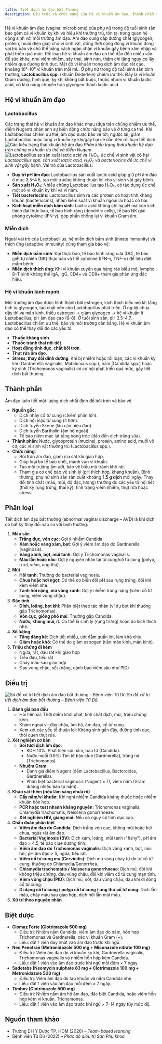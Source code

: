 ```yaml
---
title: Tiết dịch âm đạo bất thường
description: Cấu trúc và chức năng của hệ vi khuẩn âm đạo, thành phần sinh lý của dịch tiết âm đạo, nguyên nhân và phân loại các rối loạn tiết dịch, cùng hướng xử trí và các biệt dược thường dùng.
---
```


Hệ vi khuẩn âm đạo (vaginal microbiome) của phụ nữ trong độ tuổi sinh sản bao gồm cả vi khuẩn kỵ khí và hiếu khí thường trú, tồn tại trong quan hệ cộng sinh với môi trường âm đạo. Âm đạo cung cấp dưỡng chất (glycogen, protein, muối điện giải) cho vi sinh vật, đồng thời cộng đồng vi khuẩn đóng vai trò bảo vệ chủ thể bằng cách ngăn chặn vi khuẩn gây bệnh xâm nhập và phát triển quá mức. Rối loạn hệ vi khuẩn âm đạo có thể dẫn đến nhiều vấn đề sức khỏe, như viêm nhiễm, sảy thai, sinh non, thậm chí tăng nguy cơ lây nhiễm qua đường tình dục. Mật độ vi khuẩn trong dịch âm đạo rất cao, khoảng 10⁸–10⁹ vi khuẩn trên mỗi mL. Ở phụ nữ trong độ tuổi sinh sản bình thường, **Lactobacillus spp**. (khuẩn Döderlein) chiếm ưu thế. Đây là vi khuẩn Gram dương, hình que, kỵ khí không bắt buộc, thuộc nhóm vi khuẩn lactic acid, có khả năng chuyển hóa glycogen thành lactic acid.

## Hệ vi khuẩn âm đạo

### Lactobacillus

Các trạng thái hệ vi khuẩn âm đạo khác nhau (dựa trên chủng chiếm ưu thế, điểm Nugent) phản ánh sự biến động chức năng bảo vệ ở từng cá thể. Khi Lactobacillus chiếm ưu thế, âm đạo được bảo vệ tốt; ngược lại, giảm Lactobacillus hoặc tăng vi khuẩn kỵ khí/gây hại sẽ dẫn đến rối loạn tiết dịch.
![Các kiểu trạng thái khuẩn hệ âm đạo](./_images/tiet-dich-am-dao-bat-thuong/cac-trang-thai-khuan-he-am-dao.png)
_Phân kiểu trạng thái khuẩn hệ dựa trên chủng vi khuẩn ưu thế và điểm Nugent._
![Lactobacillus sp sản xuất lactic acid và H₂O₂, ức chế vi sinh vật có hại](./_images/tiet-dich-am-dao-bat-thuong/lactobacillus-sp-san-xuat-acid-lactic-h2o2.png)
_Lactobacillus spp. sản xuất lactic acid, H₂O₂ và bacteriocins để ức chế vi sinh vật gây bệnh._
Vai trò của Lactobacillus:

- **Duy trì pH âm đạo**: Lactobacillus sản xuất lactic acid giúp giữ pH âm đạo ở mức 3.5–4.5, tạo môi trường không thuận lợi cho vi sinh vật gây bệnh.
- **Sản xuất H₂O₂**: Nhiều chủng Lactobacillus tạo H₂O₂, có tác dụng ức chế một số vi khuẩn kỵ khí và vi nấm.
- **Tiết bacteriocins**: Lactobacillus sinh ra các protein có hoạt tính kháng khuẩn (bacteriocins), nhắm kiểm soát vi khuẩn ngoại lai hoặc có hại.
- **Kích hoạt miễn dịch bẩm sinh**: Lactic acid không chỉ hạ pH mà còn kích thích đại thực bào, tế bào hình răng (dendritic cells), tế bào NK giải phóng cytokine (IFN-γ), góp phần chống lại vi khuẩn Gram âm.

### Miễn dịch

Ngoài vai trò của Lactobacillus, hệ miễn dịch bẩm sinh (innate immunity) và thích ứng (adaptive immunity) cũng tham gia bảo vệ:

- **Miễn dịch bẩm sinh**: Đại thực bào, tế bào hình răng cưa (DC), tế bào giết tự nhiên (NK) thực bào và tiết cytokine (IFN-γ, TNF-α) để tiêu diệt mầm bệnh.
- **Miễn dịch thích ứng**: Khi vi khuẩn xuyên qua hàng rào biểu mô, lympho B–T sinh kháng thể IgA, IgG, CD4+ và CD8+ tham gia phản ứng đặc hiệu.

### Hệ vi khuẩn lành mạnh

Môi trường âm đạo được hình thành bởi estrogen, kích thích biểu mô lát tầng tích tụ glycogen, tạo chất nền cho Lactobacillus phát triển. Ở người chưa dậy thì và mãn kinh, thiếu estrogen → giảm glycogen → hệ vi khuẩn ít Lactobacillus, pH âm đạo cao (6–8). Ở tuổi sinh sản, pH 3.5–4.7, Lactobacillus chiếm ưu thế, bảo vệ môi trường cân bằng. Hệ vi khuẩn âm đạo có thể thay đổi do các yếu tố:

- **Thuốc kháng sinh**.
- **Thuốc tránh thai nội tiết**.
- **Hoạt động tình dục, chất bôi trơn**.
- **Thụt rửa âm đạo**.
- **Stress, thay đổi dinh dưỡng**.
  Khi bị nhiễm hoặc rối loạn, các vi khuẩn kỵ khí (Gardnerella vaginalis, Mobiluncus spp.), nấm (Candida spp.) hoặc ký sinh (Trichomonas vaginalis) có cơ hội phát triển quá mức, gây tiết dịch bất thường.

## Thành phần

Âm đạo luôn tiết một lượng dịch nhất định để bôi trơn và bảo vệ:

- **Nguồn gốc**:
  - Dịch nhầy cổ tử cung (chiếm phần lớn).
  - Dịch nội mạc tử cung (ít hơn).
  - Dịch tuyến Skène (lân cận niệu đạo).
  - Dịch tuyến Bartholin (âm hộ ngoài).
  - Tế bào niêm mạc lát tầng bong tróc (dẫn đến dịch trắng sữa).
- **Thành phần**: Nước, glycoprotein (mucins), protein, amino acid, muối vô cơ, các vi sinh vật thường trú (Lactobacillus spp.).
- **Chức năng**:
  - Bôi trơn âm đạo, giảm ma sát khi giao hợp.
  - Giúp loại bỏ tế bào chết, mảnh vụn vi khuẩn.
  - Tạo môi trường ẩm ướt, bảo vệ biểu mô tránh khô rát.
  - Tham gia cơ chế bảo vệ sinh lý (pH thích hợp, kháng khuẩn).
    Bình thường, phụ nữ sinh sản sản xuất khoảng **1.5 g dịch** mỗi ngày. Thay đổi tính chất (màu, mùi, độ đặc, lượng) thường do các yếu tố nội tiết (thời kỳ rụng trứng, thai kỳ), tình trạng viêm nhiễm, thụt rửa hoặc stress.

## Phân loại

Tiết dịch âm đạo bất thường (abnormal vaginal discharge – AVD) là khi dịch có bất kỳ thay đổi nào so với bình thường:

1. **Màu sắc**
   - **Trắng đục, vón cục**: Gợi ý nhiễm Candida.
   - **Xám hoặc vàng xám, bọt**: Gợi ý viêm âm đạo do Gardnerella (vaginosis).
   - **Vàng xanh, bọt, mùi tanh**: Gợi ý Trichomonas vaginalis.
   - **Máu lẫn hoặc nâu**: Gợi ý nguyên nhân tại tử cung/cổ tử cung (polyp, u xơ, viêm, ung thư).
2. **Mùi**
   - **Hôi tanh**: Thường do bacterial vaginosis.
   - **Chua hoặc hơi ngọt**: Có thể do biến đổi pH sau rụng trứng, đôi khi kèm viêm nhẹ.
   - **Tanh hôi nặng, mủ vàng xanh**: Gợi ý nhiễm trùng nặng (viêm cổ tử cung, viêm vùng chậu).
3. **Đặc tính**
   - **Dính, loãng, bọt khí**: Phân biệt theo tác nhân (ví dụ bọt khí thường gặp Trichomonas).
   - **Vón cục, giống phô mai**: Thường gặp Candida.
   - **Nước, không mùi, ít**: Có thể là sinh lý (rụng trứng) hoặc do kích thích nhẹ.
4. **Số lượng**
   - **Tăng đáng kể**: Dịch tiết nhiều, ướt đẫm quần lót, làm khó chịu.
   - **Giảm hoặc khô**: Có thể do giảm estrogen (tiền mãn kinh, mãn kinh).
5. **Triệu chứng đi kèm**
   - Ngứa, rát, đau rát khi giao hợp
   - Tiểu đau, tiểu rát
   - Chảy máu sau giao hợp
   - Đau vùng chậu, sốt (nặng, cảnh báo viêm sâu như PID)

## Điều trị

![Sơ đồ xử trí tiết dịch âm đạo bất thường – Bệnh viện Từ Dũ](./_images/tiet-dich-am-dao-bat-thuong/so-do-xu-tri-tiet-dich-am-dao-bat-thuong.jpg)
_Sơ đồ xử trí tiết dịch âm đạo bất thường – Bệnh viện Từ Dũ._

1. **Đánh giá ban đầu**
   - Hỏi tiền sử: Thời điểm khởi phát, tính chất dịch, mùi, triệu chứng kèm.
   - Khám ngoại vi: đáy chậu, âm hộ, âm đạo, cổ tử cung.
   - Xem xét các yếu tố thuận lợi: Kháng sinh gần đây, đường tình dục, thói quen thụt rửa.
2. **Xét nghiệm cơ bản**
   - **Soi tươi dịch âm đạo**:
     - KOH 10%: Phát hiện sợi nấm, bào tử (Candida).
     - Nước muối 0.9%: Tìm tế bào clue (Gardnerella), trùng roi (Trichomonas).
   - **Nhuộm Gram**:
     - Đánh giá điểm Nugent (đếm Lactobacillus, Bacteroides, Gardnerella).
     - Phân biệt bacterial vaginosis (Nugent ≥ 7), viêm nấm (Gram dương nhiều bào tử nấm).
3. **Khảo sát thêm (nếu lâm sàng chưa rõ)**
   - **Cấy nấm/vi khuẩn**: Khi nghi nhiễm Candida kháng thuốc hoặc nhiễm khuẩn hỗn hợp.
   - **PCR hoặc test nhanh kháng nguyên**: Trichomonas vaginalis, Chlamydia trachomatis, Neisseria gonorrhoeae.
   - **Xét nghiệm HIV, giang mai**: Nếu có nguy cơ tình dục cao.
4. **Chẩn đoán phân biệt**
   - **Viêm âm đạo do Candida**: Dịch trắng vón cục, không mùi hoặc hơi chua, ngứa rát âm đạo.
   - **Bacterial Vaginosis (BV)**: Dịch xám, loãng, mùi tanh ("fishy"), pH âm đạo > 4.5, tế bào clue dương tính.
   - **Viêm âm đạo do Trichomonas vaginalis**: Dịch vàng xanh, bọt, mùi hôi, pH âm đạo > 5, ngứa, tiểu rát.
   - **Viêm cổ tử cung mủ (Cervicitis)**: Dịch mủ vàng chảy tự do từ cổ tử cung, thường do Chlamydia/Gonorrhea.
   - **Chlamydia trachomatis / Neisseria gonorrhoeae**: Dịch mủ, đôi khi không triệu chứng, đau vùng chậu, đôi khi viêm cổ tử cung mạn tính.
   - **Viêm vùng chậu (PID)**: Dịch mủ, sốt, đau vùng chậu, đau khi di động cổ tử cung.
   - **Dị dạng cổ tử cung / polyp cổ tử cung / ung thư cổ tử cung**: Dịch lẫn máu, chảy máu sau giao hợp, dịch hôi lẫn mùi máu.
5. **Xử trí theo nguyên nhân**

## Biệt dược

- **Clomaz Forte (Clotrimazole 500 mg)**
  - Điều trị: Nhiễm nấm Candida, viêm âm đạo do nấm, hỗn hợp Trichomonas và Gardnerella, các vi khuẩn Gram (+).
  - Liều: đặt 1 viên duy nhất vào âm đạo trước khi ngủ.
- **Neo Penotran (Metronidazole 500 mg + Miconazole nitrate 100 mg)**
  - Điều trị: Viêm âm đạo do vi khuẩn kỵ khí, Gardnerella vaginalis, Trichomonas vaginalis và nhiễm hỗn hợp kèm Candida.
  - Liều: đặt 1 viên vào âm đạo trước khi ngủ mỗi đêm × 7 ngày.
- **Sadetabs (Neomycin sulphate 83 mg + Clotrimazole 100 mg + Metronidazole 500 mg)**
  - Điều trị: Viêm âm đạo do tạp khuẩn và nấm Candida nhẹ.
  - Liều: đặt 1 viên vào âm đạo mỗi đêm × 7 ngày.
- **Timbov (Clotrimazole 500 mg)**
  - Điều trị: Nhiễm nấm âm hộ âm đạo, đặc biệt Candida, hoặc viêm hỗn hợp kèm vi khuẩn, Trichomonas.
  - Liều: đặt 1 viên vào âm đạo trước khi ngủ × 7–14 ngày tùy mức độ.

## Nguồn tham khảo

- Trường ĐH Y Dược TP. HCM (2020) – _Team-based learning_
- Bệnh viện Từ Dũ (2022) – _Phác đồ điều trị Sản Phụ khoa_
